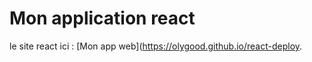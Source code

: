 # Mon application react

le site react ici : [Mon app web](https://olygood.github.io/react-deploy.  



